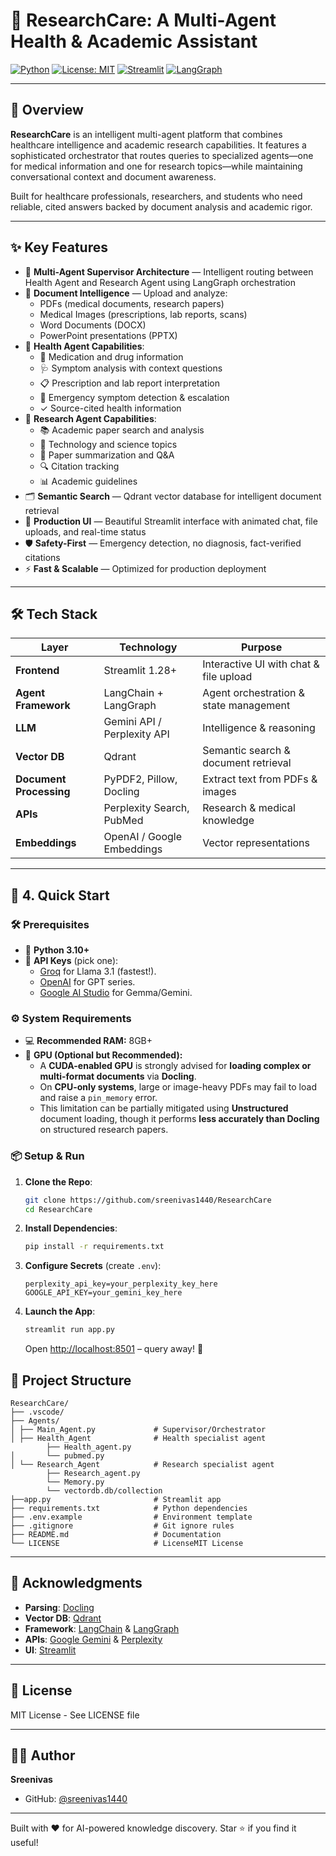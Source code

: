 # 🧠 ResearchCare: A Multi-Agent Health & Academic Assistant

[![Python](https://img.shields.io/badge/Python-3.10%2B-blue?logo=python)](https://www.python.org/)
[![License: MIT](https://img.shields.io/badge/License-MIT-yellow.svg)](https://opensource.org/licenses/MIT)
[![Streamlit](https://img.shields.io/badge/Streamlit-App-ff4b4b?logo=streamlit)](https://streamlit.io/)
[![LangGraph](https://img.shields.io/badge/LangGraph-Multi--Agent-blueviolet)](https://github.com/langchain-ai/langgraph)

---

## 🎯 Overview

**ResearchCare** is an intelligent multi-agent platform that combines healthcare intelligence and academic research capabilities. It features a sophisticated orchestrator that routes queries to specialized agents—one for medical information and one for research topics—while maintaining conversational context and document awareness.

Built for healthcare professionals, researchers, and students who need reliable, cited answers backed by document analysis and academic rigor.

---

## ✨ Key Features

- 🤖 **Multi-Agent Supervisor Architecture** — Intelligent routing between Health Agent and Research Agent using LangGraph orchestration
- 📄 **Document Intelligence** — Upload and analyze:
  - PDFs (medical documents, research papers)
  - Medical Images (prescriptions, lab reports, scans)
  - Word Documents (DOCX)
  - PowerPoint presentations (PPTX)
- 🏥 **Health Agent Capabilities**:
  - 💊 Medication and drug information
  - 🩺 Symptom analysis with context questions
  - 📋 Prescription and lab report interpretation
  - 🚨 Emergency symptom detection & escalation
  - ✓ Source-cited health information
- 🔬 **Research Agent Capabilities**:
  - 📚 Academic paper search and analysis
  - 🧪 Technology and science topics
  - 📖 Paper summarization and Q&A
  - 🔍 Citation tracking
  - 📊 Academic guidelines
- 🗂️ **Semantic Search** — Qdrant vector database for intelligent document retrieval
- 💬 **Production UI** — Beautiful Streamlit interface with animated chat, file uploads, and real-time status
- 🛡️ **Safety-First** — Emergency detection, no diagnosis, fact-verified citations
- ⚡ **Fast & Scalable** — Optimized for production deployment

---

## 🛠️ Tech Stack

| Layer | Technology | Purpose |
|-------|-----------|---------|
| **Frontend** | Streamlit 1.28+ | Interactive UI with chat & file upload |
| **Agent Framework** | LangChain + LangGraph | Agent orchestration & state management |
| **LLM** | Gemini API / Perplexity API | Intelligence & reasoning |
| **Vector DB** | Qdrant | Semantic search & document retrieval |
| **Document Processing** | PyPDF2, Pillow, Docling | Extract text from PDFs & images |
| **APIs** | Perplexity Search, PubMed | Research & medical knowledge |
| **Embeddings** | OpenAI / Google Embeddings | Vector representations |

---

## 🚀 4. Quick Start

### 🛠️ Prerequisites
- 🐍 **Python 3.10+**
- 🔑 **API Keys** (pick one):
  - [Groq](https://console.groq.com/keys) for Llama 3.1 (fastest!).
  - [OpenAI](https://platform.openai.com/api-keys) for GPT series.
  - [Google AI Studio](https://aistudio.google.com/app/apikey) for Gemma/Gemini.

### ⚙️ System Requirements
- 💻 **Recommended RAM:** 8GB+  
- 🧠 **GPU (Optional but Recommended):**  
  - A **CUDA-enabled GPU** is strongly advised for **loading complex or multi-format documents** via **Docling**.  
  - On **CPU-only systems**, large or image-heavy PDFs may fail to load and raise a `pin_memory` error.  
  - This limitation can be partially mitigated using **Unstructured** document loading, though it performs **less accurately than Docling** on structured research papers.  

### 📦 Setup & Run
1. **Clone the Repo**:
   ```bash
   git clone https://github.com/sreenivas1440/ResearchCare
   cd ResearchCare
   ```

2. **Install Dependencies**:
   ```bash
   pip install -r requirements.txt
   ```

3. **Configure Secrets** (create `.env`):
   ```env
   perplexity_api_key=your_perplexity_key_here
   GOOGLE_API_KEY=your_gemini_key_here
   ```

4. **Launch the App**:
   ```bash
   streamlit run app.py
   ```
   Open [http://localhost:8501](http://localhost:8501) – query away! 🎉



## 📁 Project Structure

```
ResearchCare/
├── .vscode/  
├── Agents/
│ ├── Main_Agent.py             # Supervisor/Orchestrator
│ ├── Health_Agent              # Health specialist agent
        ├── Health_agent.py
│       └── pubmed.py
│ └── Research_Agent            # Research specialist agent
        ├── Research_agent.py
        └── Memory.py
        └── vectordb.db/collection
├──app.py                       # Streamlit app
├── requirements.txt            # Python dependencies
├── .env.example                # Environment template
├── .gitignore                  # Git ignore rules
├── README.md                   # Documentation
└── LICENSE                     # LicenseMIT License
```


---

## 🙏 Acknowledgments

- **Parsing**: [Docling](https://github.com/DS4SD/docling)
- **Vector DB**: [Qdrant](https://qdrant.tech/)
- **Framework**: [LangChain](https://langchain.com/) & [LangGraph](https://github.com/langchain-ai/langgraph)
- **APIs**: [Google Gemini](https://ai.google.dev/) & [Perplexity](https://www.perplexity.ai/)
- **UI**: [Streamlit](https://streamlit.io/)

---

## 📄 License

MIT License - See LICENSE file

---

## 👨‍💻 Author

**Sreenivas**
- GitHub: [@sreenivas1440](https://github.com/sreenivas1440)

---

Built with ❤️ for AI-powered knowledge discovery. Star ⭐ if you find it useful!



